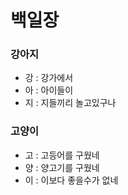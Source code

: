 # 백일장



### 강아지

- 강 : 강가에서
- 아 : 아이들이
- 지 : 지들끼리 놀고있구나 



### 고양이

- 고 : 고등어를 구웠네
- 양 : 양고기를 구웠네
- 이 : 이보다 좋을수가 없네